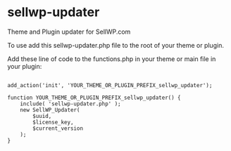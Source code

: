 sellwp-updater
==============

Theme and Plugin updater for SellWP.com


To use add this sellwp-updater.php file to the root of your theme or plugin.

Add these line of code to the functions.php in your theme or main file in your plugin:

```

add_action('init', 'YOUR_THEME_OR_PLUGIN_PREFIX_sellwp_updater');

function YOUR_THEME_OR_PLUGIN_PREFIX_sellwp_updater() {
    include( 'sellwp-updater.php' );
    new SellWP_Updater(
	    $uuid, 
	    $license_key, 
	    $current_version
    );
}

```


